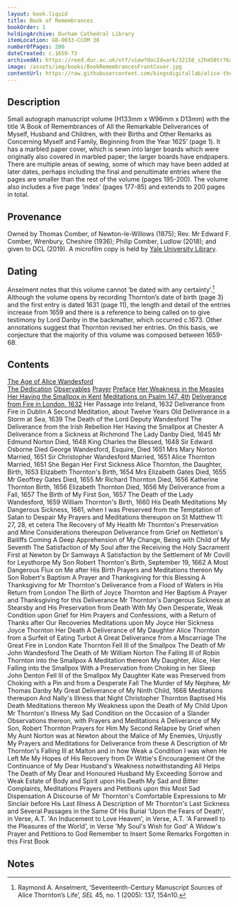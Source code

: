 ```yaml
---
layout: book.liquid
title: Book of Remembrances
bookOrder: 1
holdingArchive: Durham Cathedral Library
itemLocation: GB-0033-CCOM 38
numberOfPages: 200
dateCreated: c.1659-73
archivedAt: https://reed.dur.ac.uk/xtf/view?docId=ark/32150_s2hm50tr76x.xml;query=2022#comber-3
image: /assets/img/books/BookRemembrancesFrontCover.jpg
contentUrl: https://raw.githubusercontent.com/kingsdigitallab/alice-thornton/edition/texts/00_book_of_remembrances/book_of_remembrances.xml
---
```


## Description

Small autograph manuscript volume (H133mm x W96mm x D13mm) with the title ‘A Book of Remembrances of All the Remarkable Deliverances of Myself, Husband and Children, with their Births and Other Remarks as Concerning Myself and Family, Beginning from the Year 1625’ (page 1). It has a marbled paper cover, which is sewn into larger boards which were originally also covered in marbled paper; the larger boards have endpapers. There are multiple areas of sewing, some of which may have been added at later dates, perhaps including the final and penultimate entries where the pages are smaller than the rest of the volume (pages 195-200). The volume also includes a five page ‘index’ (pages 177-85) and extends to 200 pages in total.

## Provenance

Owned by Thomas Comber, of Newton-le-Willows (1875); Rev. Mr Edward F. Comber, Wrenbury, Cheshire (1936); Philip Comber, Ludlow (2018); and given to DCL (2019). A microfilm copy is held by [Yale University Library](https://hdl.handle.net/10079/bibid/615720).

## Dating

Anselment notes that this volume cannot ‘be dated with any certainty’.[^1] Although the volume opens by recording Thornton’s date of birth (page 3) and the first entry is dated 1631 (page 11), the length and detail of the entries increase from 1659 and there is a reference to being called on to give testimony by Lord Danby in the backmatter, which occurred c.1673. Other annotations suggest that Thornton revised her entries. On this basis, we conjecture that the majority of this volume was composed between 1659-68.

## Contents 

[The Age of Alice Wandesford](https://thornton.kdl.kcl.ac.uk/books/viewer/?p0.lo=p.3&p0.vi=modern)<br>
[The Dedication](https://thornton.kdl.kcl.ac.uk/books/viewer/?p0.lo=p.7&p0.vi=modern) 
[Observables](https://thornton.kdl.kcl.ac.uk/books/viewer/?p0.lo=p.9&p0.vi=modern) 
[Prayer](https://thornton.kdl.kcl.ac.uk/books/viewer/?p0.lo=p.10&p0.vi=modern) 
[Preface](https://thornton.kdl.kcl.ac.uk/books/viewer/?p0.lo=p.11&p0.vi=modern) 
[Her Weakness in the Measles](https://thornton.kdl.kcl.ac.uk/books/viewer/?p0.lo=p.12&p0.vi=modern)
[Her Having the Smallpox in Kent](https://thornton.kdl.kcl.ac.uk/books/viewer/?p0.lo=p.14&p0.vi=modern) 
[Meditations on Psalm 147, 4th](https://thornton.kdl.kcl.ac.uk/books/viewer/?p0.lo=p.15&p0.vi=modern) 
[Deliverance from Fire in London, 1632](https://thornton.kdl.kcl.ac.uk/books/viewer/?p0.lo=p.17&p0.vi=modern) 
Her Passage into Ireland, 1632 
Deliverance from Fire in Dublin
A Second Meditation, about Twelve Years Old
Deliverance in a Storm at Sea, 1639 
The Death of the Lord Deputy Wandesford 
The Deliverance from the Irish Rebellion 
Her Having the Smallpox at Chester 
A Deliverance from a Sickness at Richmond 
The Lady Danby Died, 1645 
Mr Edmund Norton Died, 1648
King Charles the Blessed, 1648
Sir Edward Osborne Died
George Wandesford, Esquire, Died 1651 
Mrs Mary Norton Married, 1651
Sir Christopher Wandesford Married, 1651
Alice Thornton Married, 1651
She Began Her First Sickness 
Alice Thornton, the Daughter, Birth, 1653
Elizabeth Thornton's Birth, 1654
Mrs Elizabeth Gates Died, 1655
Mr Geoffrey Gates Died, 1655
Mr Richard Thornton Died, 1656
Katherine Thornton Birth, 1656
Elizabeth Thornton Died, 1656
My Deliverance from a Fall, 1657 
The Birth of My First Son, 1657 
The Death of the Lady Wandesford, 1659 
William Thornton's Birth, 1660 
His Death 
Meditations 
My Dangerous Sickness, 1661, when I was Preserved from the Temptation of Satan to Despair
My Prayers and Meditations thereupon on St Matthew 11: 27, 28, et cetera 
The Recovery of My Health 
Mr Thornton's Preservation and Mine 
Considerations thereupon 
Deliverance from Grief on Nettleton's Bailiffs Coming
A Deep Apprehension of My Change, Being with Child of My Seventh 
The Satisfaction of My Soul after the Receiving the Holy Sacrament First at Newton by Dr Samways 
A Satisfaction by the Settlement of Mr Covill for Leysthorpe 
My Son Robert Thornton's Birth, September 19, 1662 
A Most Dangerous Flux on Me after His Birth 
Prayers and Meditations thereon
My Son Robert's Baptism
A Prayer and Thanksgiving for this Blessing
A Thanksgiving for Mr Thornton's Deliverance from a Flood of Waters in His Return from London 
The Birth of Joyce Thornton and Her Baptism 
A Prayer and Thanksgiving for this Deliverance 
Mr Thornton's Dangerous Sickness at Stearsby and His Preservation from Death 
With My Own Desperate, Weak Condition upon Grief for Him
Prayers and Confessions, with a Return of Thanks after Our Recoveries 
Meditations upon My Joyce Her Sickness 
Joyce Thornton Her Death 
A Deliverance of My Daughter Alice Thornton from a Surfeit of Eating Turbot 
A Great Deliverance from a Miscarriage 
The Great Fire in London 
Kate Thornton Fell Ill of the Smallpox 
The Death of Mr John Wandesford 
The Death of Mr William Norton 
The Falling Ill of Robin Thornton into the Smallpox
A Meditation thereon
My Daughter, Alice, Her Falling into the Smallpox 
With a Preservation from Choking in her Sleep 
John Denton Fell Ill of the Smallpox 
My Daughter Kate was Preserved from Choking with a Pin
and from a Desperate Fall
The Murder of My Nephew, Mr Thomas Danby 
My Great Deliverance of My Ninth Child, 1668 
Meditations thereupon
And Nally's Illness that Night
Christopher Thornton Baptised
His Death
Meditations thereon
My Weakness upon the Death of My Child 
Upon Mr Thornton's Illness 
My Sad Condition on the Occasion of a Slander 
Observations thereon, with Prayers and Meditations 
A Deliverance of My Son, Robert Thornton 
Prayers for Him
My Second Relapse by Grief when My Aunt Norton was at Newton about the Malice of My Enemies, Unjustly 
My Prayers and Meditations for Deliverance from these 
A Description of Mr Thornton's Falling Ill at Malton and in how Weak a Condition I was when He Left Me
My Hopes of His Recovery from Dr Wittie's Encouragement 
Of the Continuance of My Dear Husband's Weakness notwithstanding All Helps 
The Death of My Dear and Honoured Husband 
My Exceeding Sorrow and Weak Estate of Body and Spirit upon His Death 
My Sad and Bitter Complaints, Meditations 
Prayers and Petitions upon this Most Sad Dispensation 
A Discourse of Mr Thornton's Comfortable Expressions to Mr Sinclair before His Last Illness
A Description of Mr Thornton's Last Sickness and Several Passages in the Same 
Of His Burial 
'Upon the Fears of Death', in Verse, A.T. 
'An Inducement to Love Heaven', in Verse, A.T. 
'A Farewell to the Pleasures of the World', in Verse 
'My Soul's Wish for God' 
A Widow's Prayer and Petitions to God
Remember to Insert Some Remarks Forgotten in this First Book

## Notes

[^1]: Raymond A. Anselment, ‘Seventeenth-Century Manuscript Sources of Alice Thornton’s Life’, _SEL_ 45, no. 1 (2005): 137, 154n10.

